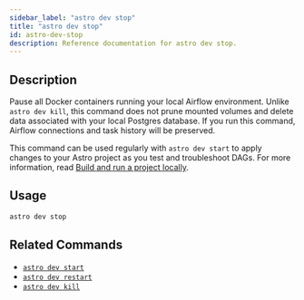```yaml
---
sidebar_label: "astro dev stop"
title: "astro dev stop"
id: astro-dev-stop
description: Reference documentation for astro dev stop.
---
```


## Description

Pause all Docker containers running your local Airflow environment. Unlike `astro dev kill`, this command does not prune mounted volumes and delete data associated with your local Postgres database. If you run this command, Airflow connections and task history will be preserved.

This command can be used regularly with `astro dev start` to apply changes to your Astro project as you test and troubleshoot DAGs. For more information, read [Build and run a project locally](develop-project.md#build-and-run-a-project-locally).

## Usage

```sh
astro dev stop
```

## Related Commands

- [`astro dev start`](cli/astro-dev-start.md)
- [`astro dev restart`](cli/astro-dev-restart.md)
- [`astro dev kill`](cli/astro-dev-kill.md)
